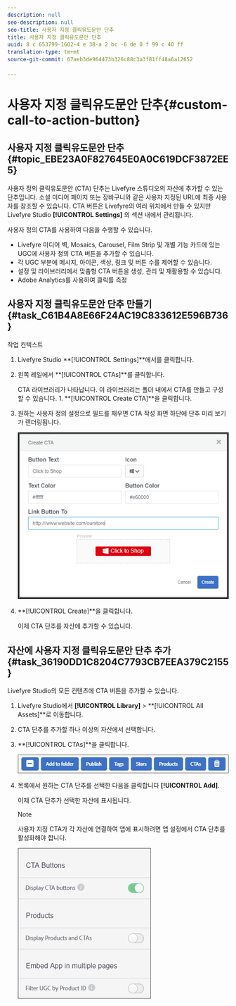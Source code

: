 ```yaml
---
description: null
seo-description: null
seo-title: 사용자 지정 클릭유도문안 단추
title: 사용자 지정 클릭유도문안 단추
uuid: 8 c 653799-1602-4 e 38-a 2 bc -6 de 0 f 99 c 40 ff
translation-type: tm+mt
source-git-commit: 67aeb3de964473b326c88c3a3f81ff48a6a12652

---
```



# 사용자 지정 클릭유도문안 단추{#custom-call-to-action-button}

## 사용자 지정 클릭유도문안 단추 {#topic_EBE23A0F827645E0A0C619DCF3872EE5}

사용자 정의 클릭유도문안 (CTA) 단추는 Livefyre 스튜디오의 자산에 추가할 수 있는 단추입니다. 소셜 미디어 페이지 또는 장바구니와 같은 사용자 지정된 URL에 최종 사용자를 참조할 수 있습니다. CTA 버튼은 Livefyre의 여러 위치에서 만들 수 있지만 Livefyre Studio **[!UICONTROL Settings]** 의 섹션 내에서 관리됩니다.

사용자 정의 CTA를 사용하여 다음을 수행할 수 있습니다.

* Livefyre 미디어 벽, Mosaics, Carousel, Film Strip 및 개별 기능 카드에 있는 UGC에 사용자 정의 CTA 버튼을 추가할 수 있습니다.
* 각 UGC 부분에 메시지, 아이콘, 색상, 링크 및 버튼 수를 제어할 수 있습니다.
* 설정 및 라이브러리에서 맞춤형 CTA 버튼을 생성, 관리 및 재활용할 수 있습니다.
* Adobe Analytics를 사용하여 클릭률 측정

## 사용자 지정 클릭유도문안 단추 만들기 {#task_C61B4A8E66F24AC19C833612E596B736}

작업 컨텍스트

1. Livefyre Studio **[!UICONTROL Settings]**에서를 클릭합니다.
1. 왼쪽 레일에서 **[!UICONTROL CTAs]**를 클릭합니다.

   CTA 라이브러리가 나타납니다. 이 라이브러리는 폴더 내에서 CTA를 만들고 구성할 수 있습니다. 1. **[!UICONTROL Create CTA]**을 클릭합니다.
1. 원하는 사용자 정의 설정으로 필드를 채우면 CTA 작성 화면 하단에 단추 미리 보기가 렌더링됩니다.

   ![](assets/cta-button-create.png)

1. **[!UICONTROL Create]**을 클릭합니다.

   이제 CTA 단추를 자산에 추가할 수 있습니다.

## 자산에 사용자 지정 클릭유도문안 단추 추가 {#task_36190DD1C8204C7793CB7EEA379C2155}

Livefyre Studio의 모든 컨텐츠에 CTA 버튼을 추가할 수 있습니다.

1. Livefyre Studio에서 **[!UICONTROL Library]** > **[!UICONTROL All Assets]**로 이동합니다.
1. CTA 단추를 추가할 하나 이상의 자산에서 선택합니다.
1. **[!UICONTROL CTAs]**을 클릭합니다.

   ![](assets/cta-button-create2.png)

1. 목록에서 원하는 CTA 단추를 선택한 다음을 클릭합니다 **[!UICONTROL Add]**.

   이제 CTA 단추가 선택한 자산에 표시됩니다.

   >[!NOTE]
   >
   >사용자 지정 CTA가 각 자산에 연결하여 앱에 표시하려면 앱 설정에서 CTA 단추를 활성화해야 합니다.
   >
   >![](assets/cta-button-enable.png)
